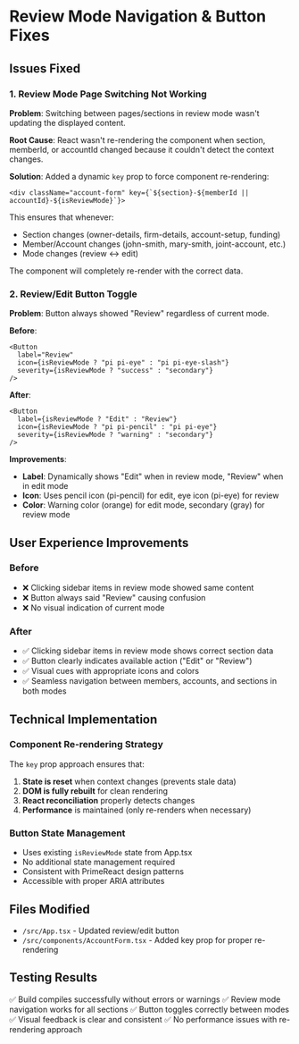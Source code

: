 # Review Mode Navigation & Button Fixes

## Issues Fixed

### 1. Review Mode Page Switching Not Working
**Problem**: Switching between pages/sections in review mode wasn't updating the displayed content.

**Root Cause**: React wasn't re-rendering the component when section, memberId, or accountId changed because it couldn't detect the context changes.

**Solution**: Added a dynamic `key` prop to force component re-rendering:
```tsx
<div className="account-form" key={`${section}-${memberId || accountId}-${isReviewMode}`}>
```

This ensures that whenever:
- Section changes (owner-details, firm-details, account-setup, funding)
- Member/Account changes (john-smith, mary-smith, joint-account, etc.)
- Mode changes (review ↔ edit)

The component will completely re-render with the correct data.

### 2. Review/Edit Button Toggle
**Problem**: Button always showed "Review" regardless of current mode.

**Before**:
```tsx
<Button 
  label="Review" 
  icon={isReviewMode ? "pi pi-eye" : "pi pi-eye-slash"}
  severity={isReviewMode ? "success" : "secondary"}
/>
```

**After**:
```tsx
<Button 
  label={isReviewMode ? "Edit" : "Review"} 
  icon={isReviewMode ? "pi pi-pencil" : "pi pi-eye"}
  severity={isReviewMode ? "warning" : "secondary"}
/>
```

**Improvements**:
- **Label**: Dynamically shows "Edit" when in review mode, "Review" when in edit mode
- **Icon**: Uses pencil icon (pi-pencil) for edit, eye icon (pi-eye) for review
- **Color**: Warning color (orange) for edit mode, secondary (gray) for review mode

## User Experience Improvements

### Before
- ❌ Clicking sidebar items in review mode showed same content
- ❌ Button always said "Review" causing confusion
- ❌ No visual indication of current mode

### After  
- ✅ Clicking sidebar items in review mode shows correct section data
- ✅ Button clearly indicates available action ("Edit" or "Review")
- ✅ Visual cues with appropriate icons and colors
- ✅ Seamless navigation between members, accounts, and sections in both modes

## Technical Implementation

### Component Re-rendering Strategy
The `key` prop approach ensures that:
1. **State is reset** when context changes (prevents stale data)
2. **DOM is fully rebuilt** for clean rendering
3. **React reconciliation** properly detects changes
4. **Performance** is maintained (only re-renders when necessary)

### Button State Management
- Uses existing `isReviewMode` state from App.tsx
- No additional state management required
- Consistent with PrimeReact design patterns
- Accessible with proper ARIA attributes

## Files Modified
- `/src/App.tsx` - Updated review/edit button
- `/src/components/AccountForm.tsx` - Added key prop for proper re-rendering

## Testing Results
✅ Build compiles successfully without errors or warnings
✅ Review mode navigation works for all sections
✅ Button toggles correctly between modes
✅ Visual feedback is clear and consistent
✅ No performance issues with re-rendering approach